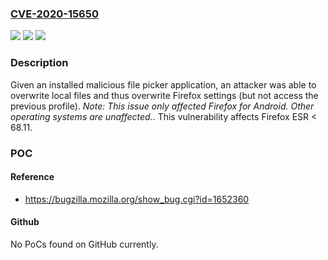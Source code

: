 ### [CVE-2020-15650](https://cve.mitre.org/cgi-bin/cvename.cgi?name=CVE-2020-15650)
![](https://img.shields.io/static/v1?label=Product&message=Firefox%20ESR&color=blue)
![](https://img.shields.io/static/v1?label=Version&message=%3C%2068.11%20&color=brighgreen)
![](https://img.shields.io/static/v1?label=Vulnerability&message=Overwriting%20local%20files%20through%20malicious%20file%20picker%20application&color=brighgreen)

### Description

Given an installed malicious file picker application, an attacker was able to overwrite local files and thus overwrite Firefox settings (but not access the previous profile). *Note: This issue only affected Firefox for Android. Other operating systems are unaffected.*. This vulnerability affects Firefox ESR < 68.11.

### POC

#### Reference
- https://bugzilla.mozilla.org/show_bug.cgi?id=1652360

#### Github
No PoCs found on GitHub currently.


